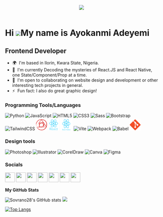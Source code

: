 <!--
**Sovrano28/Sovrano28** is a ✨ _special_ ✨ repository because its `README.md` (this file) appears on your GitHub profile.

Here are some ideas to get you started:

- 🔭 I’m currently working on ...
- 🌱 I’m currently learning ...
- 👯 I’m looking to collaborate on ...
- 🤔 I’m looking for help with ...
- 💬 Ask me about ...
- 📫 How to reach me: ...
- 😄 Pronouns: ...
- ⚡ Fun fact: ...
-->

<div id="header" align="center">
  <img src="https://media.giphy.com/media/WSBeyxvC1jH496xQGA/giphy.gif" width="200"/>
</div>

<div id="profile-view-counter" align="center">
  <img src="https://komarev.com/ghpvc/?username=Sovrano28&style=flat-square&color=blue" alt=""/>
</div>

# Hi ![](https://user-images.githubusercontent.com/18350557/176309783-0785949b-9127-417c-8b55-ab5a4333674e.gif)My name is Ayokanmi Adeyemi

## Frontend Developer

- 🌍  I'm based in Ilorin, Kwara State, Nigeria.
- 🧠  I'm currently Decoding the mysteries of React.JS and React Native, one State/Component/Prop at a time.
- 🤝  I'm open to collaborating on website design and development or other interesting tech projects in general.
- ⚡  Fun fact: I also do great graphic design!

### Programming Tools/Languages

<p align="left">
<img src="https://raw.githubusercontent.com/danielcranney/readme-generator/main/public/icons/skills/python-colored.svg" width="36" height="36" alt="Python" />
<img src="https://raw.githubusercontent.com/danielcranney/readme-generator/main/public/icons/skills/javascript-colored.svg" width="36" height="36" alt="JavaScript" />
<img src="https://raw.githubusercontent.com/danielcranney/readme-generator/main/public/icons/skills/html5-colored.svg" width="36" height="36" alt="HTML5" />
<img src="https://raw.githubusercontent.com/danielcranney/readme-generator/main/public/icons/skills/css3-colored.svg" width="36" height="36" alt="CSS3" />
<img src="https://raw.githubusercontent.com/danielcranney/readme-generator/main/public/icons/skills/sass-colored.svg" width="36" height="36" alt="Sass" />
<img src="https://raw.githubusercontent.com/danielcranney/readme-generator/main/public/icons/skills/bootstrap-colored.svg" width="36" height="36" alt="Bootstrap" />
<img src="https://raw.githubusercontent.com/danielcranney/readme-generator/main/public/icons/skills/tailwindcss-colored.svg" width="36" height="36" alt="TailwindCSS" />
<img src="./img/postcss.png" width="36" height="36" alt="PostCSS" />
<img src="https://github.com/devicons/devicon/blob/master/icons/react/react-original-wordmark.svg"width="36" height="36" />
<img src="./img/react-native.svg" width="40" height="40" alt="React Native" />
<img src="https://raw.githubusercontent.com/danielcranney/readme-generator/main/public/icons/skills/vite-colored.svg" width="36" height="36" alt="Vite" />
<img src="https://raw.githubusercontent.com/danielcranney/readme-generator/main/public/icons/skills/webpack-colored.svg" width="36" height="36" alt="Webpack" />
<img src="https://raw.githubusercontent.com/danielcranney/readme-generator/main/public/icons/skills/babel-colored-dark.svg" width="36" height="36" alt="Babel" />
<img src="https://github.com/devicons/devicon/blob/master/icons/git/git-original.svg" title="Git" alt="Git" width="36" height="36"/>
&nbsp;

</p>

### Design tools

<p align="left">
<img src="https://raw.githubusercontent.com/danielcranney/readme-generator/main/public/icons/skills/photoshop-colored.svg" width="36" height="36" alt="Photoshop" />
<img src="https://raw.githubusercontent.com/danielcranney/readme-generator/main/public/icons/skills/illustrator-colored.svg" width="36" height="36" alt="Illustrator" />
<img width="36" height="36" src="https://img.icons8.com/fluency/48/coreldraw-2021.png" alt="CorelDraw"/>
<img src="https://img.icons8.com/fluency/36/null/canva.png" width="36" height="36" alt="Canva" />
<img src="https://raw.githubusercontent.com/danielcranney/readme-generator/main/public/icons/skills/figma-colored.svg" width="36" height="36" alt="Figma" />
</p>

### Socials

<p align="left"> <a href="https://www.behance.com/ayokanmiadeyemi" target="_blank" rel="noreferrer"><img src="https://raw.githubusercontent.com/danielcranney/readme-generator/main/public/icons/socials/behance.svg" width="32" height="32" /></a> <a href="https://www.codepen.io/Sovrano28" target="_blank" rel="noreferrer"><img src="https://raw.githubusercontent.com/danielcranney/readme-generator/main/public/icons/socials/codepen.svg" width="32" height="32" /></a> <a href="https://discord.com/users/sovrascript" target="_blank" rel="noreferrer"><img src="https://raw.githubusercontent.com/danielcranney/readme-generator/main/public/icons/socials/discord.svg" width="32" height="32" /></a> <a href="https://www.github.com/Sovrano28" target="_blank" rel="noreferrer"><img src="https://raw.githubusercontent.com/danielcranney/readme-generator/main/public/icons/socials/github.svg" width="32" height="32" /></a> <a href="http://www.instagram.com/sovrano_gfx" target="_blank" rel="noreferrer"><img src="https://raw.githubusercontent.com/danielcranney/readme-generator/main/public/icons/socials/instagram.svg" width="32" height="32" /></a> <a href="https://www.linkedin.com/in/ayokanmi-adeyemi-a598b5237" target="_blank" rel="noreferrer"><img src="https://raw.githubusercontent.com/danielcranney/readme-generator/main/public/icons/socials/linkedin.svg" width="32" height="32" /></a> <a href="https://www.twitter.com/ayokanmi_1" target="_blank" rel="noreferrer"><img src="https://raw.githubusercontent.com/danielcranney/readme-generator/main/public/icons/socials/twitter.svg" width="32" height="32" /></a></p>

<b>My GitHub Stats</b>

<img src="https://github-readme-stats.vercel.app/api?username=Sovrano28&show_icons=true&hide=&count_private=true&title_color=f97316&text_color=f97316a&icon_color=a855f7&bg_color=000000&hide_border=true&show_icons=true" alt="Sovrano28's GitHub stats" />

<img src="https://github-readme-streak-stats.herokuapp.com/?user=Sovrano28&stroke=bbbbbb&background=000000&ring=f97316&fire=f97316&currStreakNum=bbbbbb&currStreakLabel=f97316&sideNums=bbbbbb&sideLabels=bbbbbb&dates=bbbbbb&hide_border=true" />

[![Top Langs](https://github-readme-stats.vercel.app/api/top-langs/?username=Sovrano28&layout=compact)](https://github.com/anuraghazra/github-readme-stats)
